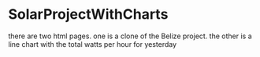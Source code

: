 # SolarProjectWithCharts

there are two html pages. 
one is a clone of the Belize project. 
the other is a line chart with the total watts per hour for yesterday
